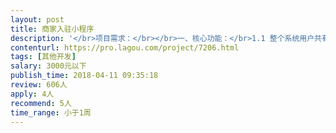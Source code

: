 ```yaml
---                
layout: post       
title: 商家入驻小程序           
description: '</br>项目需求：</br></br>一、核心功能：</br>1.1 整个系统用户共有三种身份：普通用户、商家、代理商。</br>1.2 首页展示以入驻商户为最小单位，信息流展示，可筛选，可搜索。</br>1.3 商家填写信息，自动入驻。入驻方式分两种，一种缴纳一定金额入驻，金额可后台自定义；另一种推广一定人数入驻，推广人数可后台自定义。两种方式可后台选择开关。</br>1.4 代理功能。普通用户可申请代理，申请提交后由管理员后台审核。同时，管理员也可直接从后台将任意普通用户设置成代理商。每个代理商拥有唯一5位数随机编码。</br>1.5 后台可自定义开关入驻商户是否需要填写代理商编码，才能入驻。商户填写了代理商编码，成功入驻，后台可统计该代理商的推广业绩。</br>&nbsp;</br>'     
contenturl: https://pro.lagou.com/project/7206.html      
tags: [其他开发]            
salary: 3000元以下          
publish_time: 2018-04-11 09:35:18         
review: 606人                   
apply: 4人                   
recommend: 5人                   
time_range: 小于1周              
---                 
```

